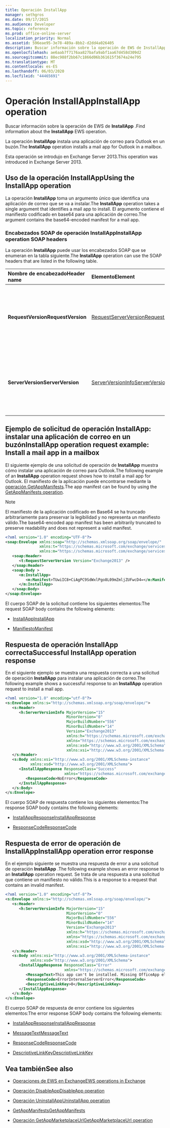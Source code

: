 ```yaml
---
title: Operación InstallApp
manager: sethgros
ms.date: 09/17/2015
ms.audience: Developer
ms.topic: reference
ms.prod: office-online-server
localization_priority: Normal
ms.assetid: 596eae95-3e78-489a-8bb2-d2dd4a026405
description: Buscar información sobre la operación de EWS de InstallApp.
ms.openlocfilehash: ae6aab7f7176aa827bafa9abf1aa67d458d309d2
ms.sourcegitcommit: 88ec988f2bb67c1866d06b361615f3674a24e795
ms.translationtype: MT
ms.contentlocale: es-ES
ms.lasthandoff: 06/03/2020
ms.locfileid: "44465691"
---
```

# <a name="installapp-operation"></a><span data-ttu-id="73cdb-103">Operación InstallApp</span><span class="sxs-lookup"><span data-stu-id="73cdb-103">InstallApp operation</span></span>

<span data-ttu-id="73cdb-104">Buscar información sobre la operación de EWS de **InstallApp** .</span><span class="sxs-lookup"><span data-stu-id="73cdb-104">Find information about the **InstallApp** EWS operation.</span></span> 
  
<span data-ttu-id="73cdb-105">La operación **InstallApp** instala una aplicación de correo para Outlook en un buzón.</span><span class="sxs-lookup"><span data-stu-id="73cdb-105">The **InstallApp** operation installs a mail app for Outlook in a mailbox.</span></span> 
  
<span data-ttu-id="73cdb-106">Esta operación se introdujo en Exchange Server 2013.</span><span class="sxs-lookup"><span data-stu-id="73cdb-106">This operation was introduced in Exchange Server 2013.</span></span>
  
## <a name="using-the-installapp-operation"></a><span data-ttu-id="73cdb-107">Uso de la operación InstallApp</span><span class="sxs-lookup"><span data-stu-id="73cdb-107">Using the InstallApp operation</span></span>

<span data-ttu-id="73cdb-108">La operación **InstallApp** toma un argumento único que identifica una aplicación de correo que se va a instalar.</span><span class="sxs-lookup"><span data-stu-id="73cdb-108">The **InstallApp** operation takes a single argument that identifies a mail app to install.</span></span> <span data-ttu-id="73cdb-109">El argumento contiene el manifiesto codificado en base64 para una aplicación de correo.</span><span class="sxs-lookup"><span data-stu-id="73cdb-109">The argument contains the base64-encoded manifest for a mail app.</span></span> 
  
### <a name="installapp-operation-soap-headers"></a><span data-ttu-id="73cdb-110">Encabezados SOAP de operación InstallApp</span><span class="sxs-lookup"><span data-stu-id="73cdb-110">InstallApp operation SOAP headers</span></span>

<span data-ttu-id="73cdb-111">La operación **InstallApp** puede usar los encabezados SOAP que se enumeran en la tabla siguiente.</span><span class="sxs-lookup"><span data-stu-id="73cdb-111">The **InstallApp** operation can use the SOAP headers that are listed in the following table.</span></span> 
  
|<span data-ttu-id="73cdb-112">**Nombre de encabezado**</span><span class="sxs-lookup"><span data-stu-id="73cdb-112">**Header name**</span></span>|<span data-ttu-id="73cdb-113">**Elemento**</span><span class="sxs-lookup"><span data-stu-id="73cdb-113">**Element**</span></span>|<span data-ttu-id="73cdb-114">**Descripción**</span><span class="sxs-lookup"><span data-stu-id="73cdb-114">**Description**</span></span>|
|:-----|:-----|:-----|
|<span data-ttu-id="73cdb-115">**RequestVersion**</span><span class="sxs-lookup"><span data-stu-id="73cdb-115">**RequestVersion**</span></span> <br/> |[<span data-ttu-id="73cdb-116">RequestServerVersion</span><span class="sxs-lookup"><span data-stu-id="73cdb-116">RequestServerVersion</span></span>](requestserverversion.md) <br/> |<span data-ttu-id="73cdb-117">Identifica la versión del esquema para la solicitud de operación.</span><span class="sxs-lookup"><span data-stu-id="73cdb-117">Identifies the schema version for the operation request.</span></span> <span data-ttu-id="73cdb-118">Este encabezado se aplica a una solicitud.</span><span class="sxs-lookup"><span data-stu-id="73cdb-118">This header is applicable to a request.</span></span>  <br/> |
|<span data-ttu-id="73cdb-119">**ServerVersion**</span><span class="sxs-lookup"><span data-stu-id="73cdb-119">**ServerVersion**</span></span> <br/> |[<span data-ttu-id="73cdb-120">ServerVersionInfo</span><span class="sxs-lookup"><span data-stu-id="73cdb-120">ServerVersionInfo</span></span>](serverversioninfo.md) <br/> |<span data-ttu-id="73cdb-121">Identifica la versión del servidor que respondió a la solicitud.</span><span class="sxs-lookup"><span data-stu-id="73cdb-121">Identifies the version of the server that responded to the request.</span></span> <span data-ttu-id="73cdb-122">Este encabezado se aplica a una respuesta.</span><span class="sxs-lookup"><span data-stu-id="73cdb-122">This header is applicable to a response.</span></span>  <br/> |
   
## <a name="installapp-operation-request-example-install-a-mail-app-in-a-mailbox"></a><span data-ttu-id="73cdb-123">Ejemplo de solicitud de operación InstallApp: instalar una aplicación de correo en un buzón</span><span class="sxs-lookup"><span data-stu-id="73cdb-123">InstallApp operation request example: Install a mail app in a mailbox</span></span>

<span data-ttu-id="73cdb-124">El siguiente ejemplo de una solicitud de operación de **InstallApp** muestra cómo instalar una aplicación de correo para Outlook.</span><span class="sxs-lookup"><span data-stu-id="73cdb-124">The following example of an **InstallApp** operation request shows how to install a mail app for Outlook.</span></span> <span data-ttu-id="73cdb-125">El manifiesto de la aplicación puede encontrarse mediante la [operación GetAppManifests](getappmanifests-operation.md).</span><span class="sxs-lookup"><span data-stu-id="73cdb-125">The app manifest can be found by using the [GetAppManifests operation](getappmanifests-operation.md).</span></span>
  
> [!NOTE]
> <span data-ttu-id="73cdb-126">El manifiesto de la aplicación codificado en Base64 se ha truncado arbitrariamente para preservar la legibilidad y no representa un manifiesto válido.</span><span class="sxs-lookup"><span data-stu-id="73cdb-126">The base64-encoded app manifest has been arbitrarily truncated to preserve readability and does not represent a valid manifest.</span></span> 
  
```XML
<?xml version="1.0" encoding="UTF-8"?>
<soap:Envelope xmlns:soap="http://schemas.xmlsoap.org/soap/envelope/"
               xmlns:t="https://schemas.microsoft.com/exchange/services/2006/types"
               xmlns:m="https://schemas.microsoft.com/exchange/services/2006/messages">
   <soap:Header>
      <t:RequestServerVersion Version="Exchange2013" />
   </soap:Header>
   <soap:Body >
      <m:InstallApp>
         <m:Manifest>TUwiIC8+CiAgPC9SdWxlPgo8L09mZmljZUFwcD4=</m:Manifest>
      </m:InstallApp>
   </soap:Body>
</soap:Envelope>

```

<span data-ttu-id="73cdb-127">El cuerpo SOAP de la solicitud contiene los siguientes elementos:</span><span class="sxs-lookup"><span data-stu-id="73cdb-127">The request SOAP body contains the following elements:</span></span>
  
- [<span data-ttu-id="73cdb-128">InstallApp</span><span class="sxs-lookup"><span data-stu-id="73cdb-128">InstallApp</span></span>](installapp.md)
    
- [<span data-ttu-id="73cdb-129">Manifiesto</span><span class="sxs-lookup"><span data-stu-id="73cdb-129">Manifest</span></span>](manifest.md)
    
## <a name="successful-installapp-operation-response"></a><span data-ttu-id="73cdb-130">Respuesta de operación InstallApp correcta</span><span class="sxs-lookup"><span data-stu-id="73cdb-130">Successful InstallApp operation response</span></span>

<span data-ttu-id="73cdb-131">En el siguiente ejemplo se muestra una respuesta correcta a una solicitud de operación **InstallApp** para instalar una aplicación de correo.</span><span class="sxs-lookup"><span data-stu-id="73cdb-131">The following example shows a successful response to an **InstallApp** operation request to install a mail app.</span></span> 
  
```XML
<?xml version="1.0" encoding="utf-8"?>
<s:Envelope xmlns:s="http://schemas.xmlsoap.org/soap/envelope/">
   <s:Header>
      <h:ServerVersionInfo MajorVersion="15" 
                           MinorVersion="0" 
                           MajorBuildNumber="556" 
                           MinorBuildNumber="14" 
                           Version="Exchange2013" 
                           xmlns:h="https://schemas.microsoft.com/exchange/services/2006/types" 
                           xmlns="https://schemas.microsoft.com/exchange/services/2006/types" 
                           xmlns:xsd="http://www.w3.org/2001/XMLSchema" 
                           xmlns:xsi="http://www.w3.org/2001/XMLSchema-instance"/>
   </s:Header>
   <s:Body xmlns:xsi="http://www.w3.org/2001/XMLSchema-instance" 
           xmlns:xsd="http://www.w3.org/2001/XMLSchema">
      <InstallAppResponse ResponseClass="Success" 
                          xmlns="https://schemas.microsoft.com/exchange/services/2006/messages">
         <ResponseCode>NoError</ResponseCode>
      </InstallAppResponse>
   </s:Body>
</s:Envelope>
```

<span data-ttu-id="73cdb-132">El cuerpo SOAP de respuesta contiene los siguientes elementos:</span><span class="sxs-lookup"><span data-stu-id="73cdb-132">The response SOAP body contains the following elements:</span></span>
  
- [<span data-ttu-id="73cdb-133">InstallAppResponse</span><span class="sxs-lookup"><span data-stu-id="73cdb-133">InstallAppResponse</span></span>](installappresponse.md)
    
- [<span data-ttu-id="73cdb-134">ResponseCode</span><span class="sxs-lookup"><span data-stu-id="73cdb-134">ResponseCode</span></span>](responsecode.md)
    
## <a name="installapp-operation-error-response"></a><span data-ttu-id="73cdb-135">Respuesta de error de operación de InstallApp</span><span class="sxs-lookup"><span data-stu-id="73cdb-135">InstallApp operation error response</span></span>

<span data-ttu-id="73cdb-136">En el ejemplo siguiente se muestra una respuesta de error a una solicitud de operación **InstallApp** .</span><span class="sxs-lookup"><span data-stu-id="73cdb-136">The following example shows an error response to an **InstallApp** operation request.</span></span> <span data-ttu-id="73cdb-137">Se trata de una respuesta a una solicitud que contiene un manifiesto no válido.</span><span class="sxs-lookup"><span data-stu-id="73cdb-137">This is a response to a request that contains an invalid manifest.</span></span> 
  
```XML
<?xml version="1.0" encoding="utf-8"?>
<s:Envelope xmlns:s="http://schemas.xmlsoap.org/soap/envelope/">
   <s:Header>
      <h:ServerVersionInfo MajorVersion="15" 
                           MinorVersion="0" 
                           MajorBuildNumber="556" 
                           MinorBuildNumber="14" 
                           Version="Exchange2013" 
                           xmlns:h="https://schemas.microsoft.com/exchange/services/2006/types" 
                           xmlns="https://schemas.microsoft.com/exchange/services/2006/types" 
                           xmlns:xsd="http://www.w3.org/2001/XMLSchema" 
                           xmlns:xsi="http://www.w3.org/2001/XMLSchema-instance"/>
   </s:Header>
   <s:Body xmlns:xsi="http://www.w3.org/2001/XMLSchema-instance" 
           xmlns:xsd="http://www.w3.org/2001/XMLSchema">
      <InstallAppResponse ResponseClass="Error" 
                          xmlns="https://schemas.microsoft.com/exchange/services/2006/messages">
         <MessageText>This app can't be installed. Missing OfficeApp element.</MessageText>
         <ResponseCode>ErrorInternalServerError</ResponseCode>
         <DescriptiveLinkKey>0</DescriptiveLinkKey>
      </InstallAppResponse>
   </s:Body>
</s:Envelope>

```

<span data-ttu-id="73cdb-138">El cuerpo SOAP de respuesta de error contiene los siguientes elementos:</span><span class="sxs-lookup"><span data-stu-id="73cdb-138">The error response SOAP body contains the following elements:</span></span>
  
- [<span data-ttu-id="73cdb-139">InstallAppResponse</span><span class="sxs-lookup"><span data-stu-id="73cdb-139">InstallAppResponse</span></span>](installappresponse.md)
    
- [<span data-ttu-id="73cdb-140">MessageText</span><span class="sxs-lookup"><span data-stu-id="73cdb-140">MessageText</span></span>](messagetext.md)
    
- [<span data-ttu-id="73cdb-141">ResponseCode</span><span class="sxs-lookup"><span data-stu-id="73cdb-141">ResponseCode</span></span>](responsecode.md)
    
- [<span data-ttu-id="73cdb-142">DescriptiveLinkKey</span><span class="sxs-lookup"><span data-stu-id="73cdb-142">DescriptiveLinkKey</span></span>](descriptivelinkkey.md)
    
## <a name="see-also"></a><span data-ttu-id="73cdb-143">Vea también</span><span class="sxs-lookup"><span data-stu-id="73cdb-143">See also</span></span>

- [<span data-ttu-id="73cdb-144">Operaciones de EWS en Exchange</span><span class="sxs-lookup"><span data-stu-id="73cdb-144">EWS operations in Exchange</span></span>](ews-operations-in-exchange.md)
    
- [<span data-ttu-id="73cdb-145">Operación DisableApp</span><span class="sxs-lookup"><span data-stu-id="73cdb-145">DisableApp operation</span></span>](disableapp-operation.md)
    
- [<span data-ttu-id="73cdb-146">Operación UninstallApp</span><span class="sxs-lookup"><span data-stu-id="73cdb-146">UninstallApp operation</span></span>](uninstallapp-operation.md)
    
- [<span data-ttu-id="73cdb-147">GetAppManifests</span><span class="sxs-lookup"><span data-stu-id="73cdb-147">GetAppManifests</span></span>](getappmanifests.md)
    
- [<span data-ttu-id="73cdb-148">Operación GetAppMarketplaceUrl</span><span class="sxs-lookup"><span data-stu-id="73cdb-148">GetAppMarketplaceUrl operation</span></span>](getappmarketplaceurl-operation.md)
    

